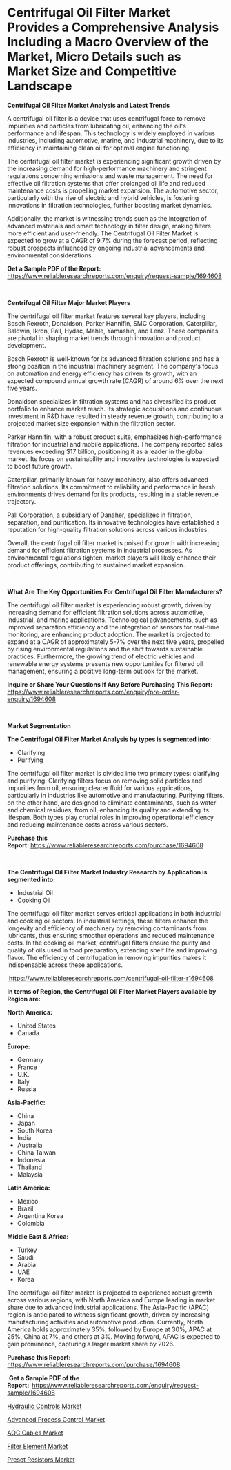 <p><h1>Centrifugal Oil Filter Market Provides a Comprehensive Analysis Including a Macro Overview of the Market, Micro Details such as Market Size and Competitive Landscape</h1></p><p><strong>Centrifugal Oil Filter Market Analysis and Latest Trends</strong></p>
<p><p>A centrifugal oil filter is a device that uses centrifugal force to remove impurities and particles from lubricating oil, enhancing the oil's performance and lifespan. This technology is widely employed in various industries, including automotive, marine, and industrial machinery, due to its efficiency in maintaining clean oil for optimal engine functioning.</p><p>The centrifugal oil filter market is experiencing significant growth driven by the increasing demand for high-performance machinery and stringent regulations concerning emissions and waste management. The need for effective oil filtration systems that offer prolonged oil life and reduced maintenance costs is propelling market expansion. The automotive sector, particularly with the rise of electric and hybrid vehicles, is fostering innovations in filtration technologies, further boosting market dynamics.</p><p>Additionally, the market is witnessing trends such as the integration of advanced materials and smart technology in filter design, making filters more efficient and user-friendly. The Centrifugal Oil Filter Market is expected to grow at a CAGR of 9.7% during the forecast period, reflecting robust prospects influenced by ongoing industrial advancements and environmental considerations.</p></p>
<p><strong>Get a Sample PDF of the Report:&nbsp;</strong> <a href="https://www.reliableresearchreports.com/enquiry/request-sample/1694608?utm_campaign=117&utm_medium=2&utm_source=Github&utm_content=ia&utm_term=06102024&utm_id=centrifugal-oil-filter">https://www.reliableresearchreports.com/enquiry/request-sample/1694608</a></p>
<p>&nbsp;</p>
<p><strong>Centrifugal Oil Filter Major Market Players</strong></p>
<p><p>The centrifugal oil filter market features several key players, including Bosch Rexroth, Donaldson, Parker Hannifin, SMC Corporation, Caterpillar, Baldwin, Ikron, Pall, Hydac, Mahle, Yamashin, and Lenz. These companies are pivotal in shaping market trends through innovation and product development.</p><p>Bosch Rexroth is well-known for its advanced filtration solutions and has a strong position in the industrial machinery segment. The company's focus on automation and energy efficiency has driven its growth, with an expected compound annual growth rate (CAGR) of around 6% over the next five years.</p><p>Donaldson specializes in filtration systems and has diversified its product portfolio to enhance market reach. Its strategic acquisitions and continuous investment in R&D have resulted in steady revenue growth, contributing to a projected market size expansion within the filtration sector.</p><p>Parker Hannifin, with a robust product suite, emphasizes high-performance filtration for industrial and mobile applications. The company reported sales revenues exceeding $17 billion, positioning it as a leader in the global market. Its focus on sustainability and innovative technologies is expected to boost future growth.</p><p>Caterpillar, primarily known for heavy machinery, also offers advanced filtration solutions. Its commitment to reliability and performance in harsh environments drives demand for its products, resulting in a stable revenue trajectory.</p><p>Pall Corporation, a subsidiary of Danaher, specializes in filtration, separation, and purification. Its innovative technologies have established a reputation for high-quality filtration solutions across various industries.</p><p>Overall, the centrifugal oil filter market is poised for growth with increasing demand for efficient filtration systems in industrial processes. As environmental regulations tighten, market players will likely enhance their product offerings, contributing to sustained market expansion.</p></p>
<p>&nbsp;</p>
<p><strong>What Are The Key Opportunities For Centrifugal Oil Filter Manufacturers?</strong></p>
<p><p>The centrifugal oil filter market is experiencing robust growth, driven by increasing demand for efficient filtration solutions across automotive, industrial, and marine applications. Technological advancements, such as improved separation efficiency and the integration of sensors for real-time monitoring, are enhancing product adoption. The market is projected to expand at a CAGR of approximately 5-7% over the next five years, propelled by rising environmental regulations and the shift towards sustainable practices. Furthermore, the growing trend of electric vehicles and renewable energy systems presents new opportunities for filtered oil management, ensuring a positive long-term outlook for the market.</p></p>
<p><strong>Inquire or Share Your Questions If Any Before Purchasing This Report:</strong> <a href="https://www.reliableresearchreports.com/enquiry/pre-order-enquiry/1694608?utm_campaign=117&utm_medium=2&utm_source=Github&utm_content=ia&utm_term=06102024&utm_id=centrifugal-oil-filter">https://www.reliableresearchreports.com/enquiry/pre-order-enquiry/1694608</a></p>
<p>&nbsp;</p>
<p><strong>Market Segmentation</strong></p>
<p><strong>The Centrifugal Oil Filter Market Analysis by types is segmented into:</strong></p>
<p><ul><li>Clarifying</li><li>Purifying</li></ul></p>
<p><p>The centrifugal oil filter market is divided into two primary types: clarifying and purifying. Clarifying filters focus on removing solid particles and impurities from oil, ensuring clearer fluid for various applications, particularly in industries like automotive and manufacturing. Purifying filters, on the other hand, are designed to eliminate contaminants, such as water and chemical residues, from oil, enhancing its quality and extending its lifespan. Both types play crucial roles in improving operational efficiency and reducing maintenance costs across various sectors.</p></p>
<p><strong>Purchase this Report:&nbsp;</strong><a href="https://www.reliableresearchreports.com/purchase/1694608?utm_campaign=117&utm_medium=2&utm_source=Github&utm_content=ia&utm_term=06102024&utm_id=centrifugal-oil-filter">https://www.reliableresearchreports.com/purchase/1694608</a></p>
<p>&nbsp;</p>
<p><strong>The Centrifugal Oil Filter Market Industry Research by Application is segmented into:</strong></p>
<p><ul><li>Industrial Oil</li><li>Cooking Oil</li></ul></p>
<p><p>The centrifugal oil filter market serves critical applications in both industrial and cooking oil sectors. In industrial settings, these filters enhance the longevity and efficiency of machinery by removing contaminants from lubricants, thus ensuring smoother operations and reduced maintenance costs. In the cooking oil market, centrifugal filters ensure the purity and quality of oils used in food preparation, extending shelf life and improving flavor. The efficiency of centrifugation in removing impurities makes it indispensable across these applications.</p></p>
<p><a href="https://www.reliableresearchreports.com/centrifugal-oil-filter-r1694608?utm_campaign=117&utm_medium=2&utm_source=Github&utm_content=ia&utm_term=06102024&utm_id=centrifugal-oil-filter">&nbsp;https://www.reliableresearchreports.com/centrifugal-oil-filter-r1694608</a></p>
<p><strong>In terms of Region, the Centrifugal Oil Filter Market Players available by Region are:</strong></p>
<p>
    <p> <strong> North America: </strong>
        <ul>
            <li>United States</li>
            <li>Canada</li>
        </ul>
        </p> 
    <p> <strong> Europe: </strong>
        <ul>
            <li>Germany</li>
            <li>France</li>
            <li>U.K.</li>
            <li>Italy</li>
            <li>Russia</li>
        </ul>
        </p> 
    <p> <strong> Asia-Pacific: </strong>
        <ul>
            <li>China</li>
            <li>Japan</li>
            <li>South Korea</li>
            <li>India</li>
            <li>Australia</li>
            <li>China Taiwan</li>
            <li>Indonesia</li>
            <li>Thailand</li>
            <li>Malaysia</li>
        </ul>
        </p> 
    <p> <strong> Latin America: </strong>
        <ul>
            <li>Mexico</li>
            <li>Brazil</li>
            <li>Argentina Korea</li>
            <li>Colombia</li>
        </ul>
        </p> 
    <p> <strong> Middle East & Africa: </strong>
        <ul>
            <li>Turkey</li>
            <li>Saudi</li>
            <li>Arabia</li>
            <li>UAE</li>
            <li>Korea</li>
        </ul>
    </p>
    </p>
<p><p>The centrifugal oil filter market is projected to experience robust growth across various regions, with North America and Europe leading in market share due to advanced industrial applications. The Asia-Pacific (APAC) region is anticipated to witness significant growth, driven by increasing manufacturing activities and automotive production. Currently, North America holds approximately 35%, followed by Europe at 30%, APAC at 25%, China at 7%, and others at 3%. Moving forward, APAC is expected to gain prominence, capturing a larger market share by 2026.</p></p>
<p><strong>Purchase this Report: </strong><a href="https://www.reliableresearchreports.com/purchase/1694608?utm_campaign=117&utm_medium=2&utm_source=Github&utm_content=ia&utm_term=06102024&utm_id=centrifugal-oil-filter">https://www.reliableresearchreports.com/purchase/1694608</a></p>
<p>&nbsp;<strong>Get a Sample PDF of the Report:&nbsp;&nbsp;</strong><a href="https://www.reliableresearchreports.com/enquiry/request-sample/1694608?utm_campaign=117&utm_medium=2&utm_source=Github&utm_content=ia&utm_term=06102024&utm_id=centrifugal-oil-filter">https://www.reliableresearchreports.com/enquiry/request-sample/1694608</a></p>
<p><strong></strong></p>
<p><p><a href="https://github.com/AshikRahman991/Market-Research-Report-List-1/blob/main/hydraulic-controls-market.md?utm_campaign=117&utm_medium=2&utm_source=Github&utm_content=ia&utm_term=06102024&utm_id=centrifugal-oil-filter">Hydraulic Controls Market</a></p><p><a href="https://issuu.com/reportprime-2/docs/advanced-process-control-market-siz_e1540ac48b7746?utm_campaign=117&utm_medium=2&utm_source=Github&utm_content=ia&utm_term=06102024&utm_id=centrifugal-oil-filter">Advanced Process Control Market</a></p><p><a href="https://issuu.com/reportprime-2/docs/aoc-cables-market-size-2030.pptx_146642225d361c?utm_campaign=117&utm_medium=2&utm_source=Github&utm_content=ia&utm_term=06102024&utm_id=centrifugal-oil-filter">AOC Cables Market</a></p><p><a href="https://github.com/HobertDavis43/Market-Research-Report-List-1/blob/main/filter-element-market.md?utm_campaign=117&utm_medium=2&utm_source=Github&utm_content=ia&utm_term=06102024&utm_id=centrifugal-oil-filter">Filter Element Market</a></p><p><a href="https://www.linkedin.com/pulse/trends-global-preset-resistors-market-forecast-analysis-2024-lefte?utm_campaign=117&utm_medium=2&utm_source=Github&utm_content=ia&utm_term=06102024&utm_id=centrifugal-oil-filter">Preset Resistors Market</a></p></p>